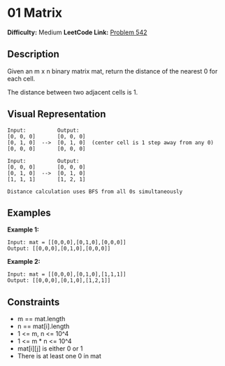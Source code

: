# 01 Matrix

**Difficulty:** Medium
**LeetCode Link:** [Problem 542](https://leetcode.com/problems/01-matrix/)

## Description
Given an m x n binary matrix mat, return the distance of the nearest 0 for each cell.

The distance between two adjacent cells is 1.

## Visual Representation

```
Input:          Output:
[0, 0, 0]       [0, 0, 0]
[0, 1, 0]  -->  [0, 1, 0]  (center cell is 1 step away from any 0)
[0, 0, 0]       [0, 0, 0]

Input:          Output:
[0, 0, 0]       [0, 0, 0]
[0, 1, 0]  -->  [0, 1, 0]
[1, 1, 1]       [1, 2, 1]

Distance calculation uses BFS from all 0s simultaneously
```

## Examples

**Example 1:**
```
Input: mat = [[0,0,0],[0,1,0],[0,0,0]]
Output: [[0,0,0],[0,1,0],[0,0,0]]
```

**Example 2:**
```
Input: mat = [[0,0,0],[0,1,0],[1,1,1]]
Output: [[0,0,0],[0,1,0],[1,2,1]]
```

## Constraints
- m == mat.length
- n == mat[i].length
- 1 <= m, n <= 10^4
- 1 <= m * n <= 10^4
- mat[i][j] is either 0 or 1
- There is at least one 0 in mat

